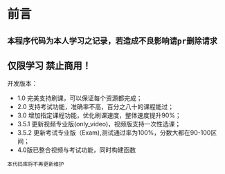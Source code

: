前言
=========
`本程序代码为本人学习之记录，若造成不良影响请pr删除请求`
------
仅限学习 禁止商用！
---------
开发版本：
- 1.0 完美支持刷课，可以保证每个资源都完成；
- 2.0 支持考试功能，准确率不高，百分之八十的课程能过；
- 3.0 增加指定课程功能，优化刷课速度，整体速度提升90%；
- 3.5.1 更新视频专业版(only_video)，视频版支持一次性选课；
- 3.5.2 更新考试专业版（Exam),测试通过率为100%，分数大都在90-100区间；
- 4.0版已整合视频与考试功能，同时构建函数

`本代码库将不再更新维护`


